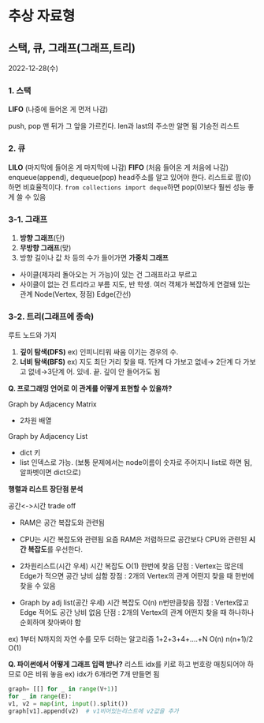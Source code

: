 # 추상 자료형

## 스택, 큐, 그래프(그래프,트리)

2022-12-28(수)

### 1. 스택

**LIFO** (나중에 들어온 게 먼저 나감)

push, pop
맨 뒤가 그 앞을 가르킨다.
len과 last의 주소만 알면 됨
기승전 리스트

### 2. 큐

**LILO** (마지막에 들어온 게 마지막에 나감)
**FIFO** (처음 들어온 게 처음에 나감)
enqueue(append), dequeue(pop)
head주소를 알고 있어야 한다.
리스트로 팝(0)하면 비효율적이다.
`from collections import deque`하면 pop(0)보다 훨씬 성능 좋게 쓸 수 있음

### 3-1. 그래프

1. **방향 그래프**(단) 
2. **무방향 그래프**(맞)
3. 방향 길이나 값 차 등의 수가 들어가면 **가중치 그래프** 

- 사이클(제자리 돌아오는 거 가능)이 있는 건 그래프라고 부르고
- 사이클이 없는 건 트리라고 부름
  지도, 반 학생. 여러 객체가 복잡하게 연결돼 있는 관계
  Node(Vertex, 정점)
  Edge(간선)

### 3-2. 트리(그래프에 종속)

루트 노드와 가지

1. **깊이 탐색(DFS)** ex) 인피니티워 싸움 이기는 경우의 수.
2. **너비 탐색(BFS)** ex) 지도 최단 거리 찾을 때. 1단계 다 가보고 없네→ 2단계 다 가보고 없네→3단계 어. 있네. 끝. 깊이 안 들어가도 됨

**Q. 프로그래밍 언어로 이 관계를 어떻게 표현할 수 있을까?**

Graph by Adjacency Matrix

- 2차원 배열

Graph by Adjacency List

- dict 키
- list 인덱스로 가능.
  (보통 문제에서는 node이름이 숫자로 주어지니 list로 하면 됨, 알파벳이면 dict으로)

**행렬과 리스트 장단점 분석**

공간<->시간 trade off

- RAM은 공간 복잡도와 관련됨
- CPU는 시간 복잡도와 관련됨
  요즘 RAM은 저렴하므로 공간보다 CPU와 관련된 **시간 복잡도**를 우선한다.

- 2차원리스트(시간 우세) 시간 복잡도 O(1) 한번에 찾음
  단점 : Vertex는 많은데 Edge가 적으면 공간 낭비 심함
  장점 : 2개의 Vertex의 관계 어떤지 찾을 때 한번에 찾을 수 있음
- Graph by adj list(공간 우세) 시간 복잡도 O(n) n번만큼찾음
  장점 : Vertex많고 Edge 적어도 공간 낭비 없음
  단점 : 2개의 Vertex의 관계 어떤지 찾을 때 하나하나 순회하며 찾아봐야 함

ex) 1부터 N까지의 자연 수를 모두 더하는 알고리즘
1+2+3+4+....+N      O(n)
n(n+1)/2                  O(1)

**Q. 파이썬에서 어떻게 그래프 입력 받나?**
리스트 idx를 키로 하고 번호랑 매칭되어야 하므로 0은 비워 놓음
ex) idx가 6개라면 7개 만들면 됨

```python
graph= [[] for _ in range(V+1)]
for _ in range(E):
v1, v2 = map(int, input().split())
graph[v1].append(v2)  # v1비어있는리스트에 v2값을 추가
```
